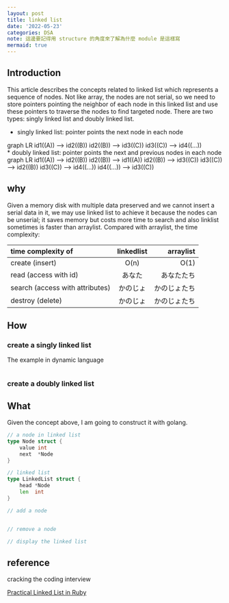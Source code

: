 ```yaml
---
layout: post
title: linked list
date: '2022-05-23'
categories: DSA
note: 這邊要記得用 structure 的角度來了解為什麼 module 是這樣寫
mermaid: true
---
```


## Introduction

This article describes the concepts related to linked list which represents a sequence of nodes. Not like array, the nodes are not serial, so we need to store pointers pointing the neighbor of each node in this linked list and use these pointers to traverse the nodes to find targeted node. There are two types: singly linked list and doubly linked list.

* singly linked list: pointer points the next node in each node
<div class="mermaid">
graph LR
  id1((A)) --> id2((B))
  id2((B)) --> id3((C))
  id3((C)) --> id4((...))
</div>
* doubly linked list: pointer points the next and previous nodes in each node
<div class="mermaid">
graph LR
  id1((A)) --> id2((B))
  id2((B)) --> id1((A))
  id2((B)) --> id3((C))
  id3((C)) --> id2((B))
  id3((C)) --> id4((...))
  id4((...)) --> id3((C))
</div>

## why

Given a memory disk with multiple data preserved and we cannot insert a serial data in it, we may use linked list to achieve it because the nodes can be unserial; it saves memory but costs more time to search and also linklist sometimes is faster than arraylist. Compared with arraylist, the time complexity:

| time complexity of | linkedlist | arraylist |
| :---        |    :----:   |          ---: |
| create (insert) | O(n) | O(1) |
| read (access with id) | あなた        | あなたたち      |
| search (access with attributes) | かのじょ        | かのじょたち      |
| destroy (delete) | かのじょ        | かのじょたち      |



## How

### create a singly linked list

The example in dynamic language

```ruby

```

### create a doubly linked list

## What

Given the concept above, I am going to construct it with golang.

```go
// a node in linked list
type Node struct {
    value int
    next  *Node
}

// linked list
type LinkedList struct {
    head *Node
    len  int
}

// add a node


// remove a node

// display the linked list
```

## reference

cracking the coding interview

[Practical Linked List in Ruby](https://www.rubyguides.com/2017/08/ruby-linked-list/)
